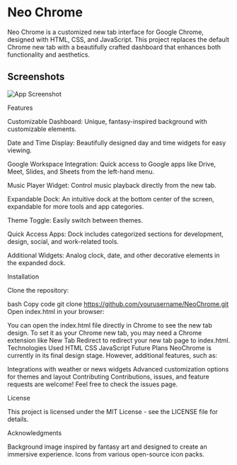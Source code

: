 # Neo Chrome

Neo Chrome is a customized new tab interface for Google Chrome, designed with HTML, CSS, and JavaScript. This project replaces the default Chrome new tab with a beautifully crafted dashboard that enhances both functionality and aesthetics.


## Screenshots

![App Screenshot]([https://im.ge/i/Screenshot-2024-11-14-101825.keF9Y0](https://i.im.ge/2024/11/14/keF9Y0.Screenshot-2024-11-14-101825.png))

Features

Customizable Dashboard: Unique, fantasy-inspired background with customizable elements.

Date and Time Display: Beautifully designed day and time widgets for easy viewing.

Google Workspace Integration: Quick access to Google apps like Drive, Meet, Slides, and Sheets from the left-hand menu.

Music Player Widget: Control music playback directly from the new tab.

Expandable Dock: An intuitive dock at the bottom center of the screen, expandable for more tools and app categories.

Theme Toggle: Easily switch between themes.

Quick Access Apps: Dock includes categorized sections for development, design, social, and work-related tools.

Additional Widgets: Analog clock, date, and other decorative elements in the expanded dock.


Installation

Clone the repository:

bash
Copy code
git clone https://github.com/yourusername/NeoChrome.git
Open index.html in your browser:

You can open the index.html file directly in Chrome to see the new tab design.
To set it as your Chrome new tab, you may need a Chrome extension like New Tab Redirect to redirect your new tab page to index.html.
Technologies Used
HTML
CSS
JavaScript
Future Plans
NeoChrome is currently in its final design stage. However, additional features, such as:

Integrations with weather or news widgets
Advanced customization options for themes and layout
Contributing
Contributions, issues, and feature requests are welcome! Feel free to check the issues page.

License

This project is licensed under the MIT License - see the LICENSE file for details.

Acknowledgments

Background image inspired by fantasy art and designed to create an immersive experience.
Icons from various open-source icon packs.

